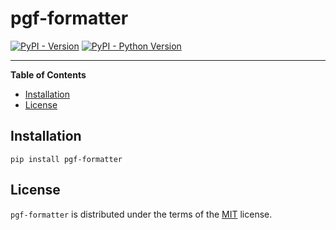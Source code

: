 # pgf-formatter

[![PyPI - Version](https://img.shields.io/pypi/v/pgf-formatter.svg)](https://pypi.org/project/pgf-formatter)
[![PyPI - Python Version](https://img.shields.io/pypi/pyversions/pgf-formatter.svg)](https://pypi.org/project/pgf-formatter)

-----

**Table of Contents**

- [Installation](#installation)
- [License](#license)

## Installation

```console
pip install pgf-formatter
```

## License

`pgf-formatter` is distributed under the terms of the [MIT](https://spdx.org/licenses/MIT.html) license.
